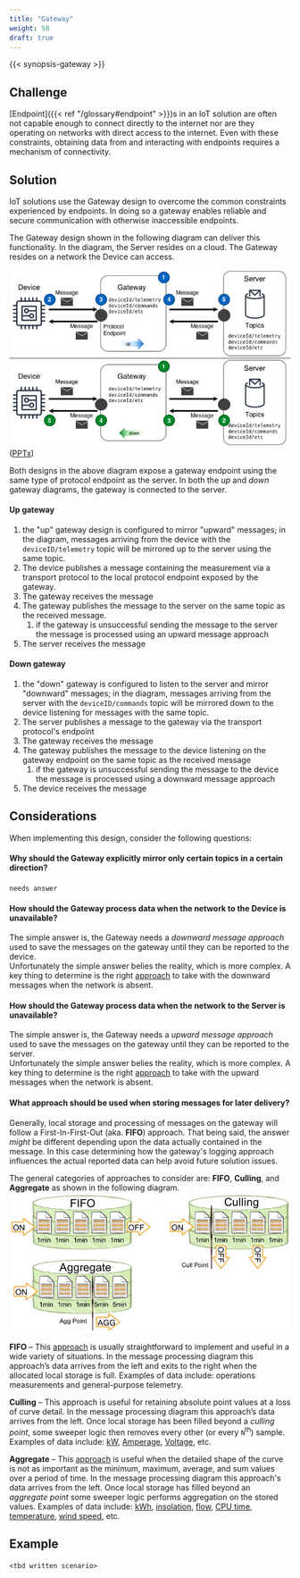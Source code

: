 ```yaml
---
title: "Gateway"
weight: 50
draft: true
---
```


{{< synopsis-gateway >}}
<!--more-->

## Challenge
[Endpoint]({{< ref "/glossary#endpoint" >}})s in an IoT solution are often not capable enough to connect directly to the internet nor are they operating on networks with direct access to the internet. Even with these constraints, obtaining data from and interacting with endpoints requires a mechanism of connectivity. 

## Solution
IoT solutions use the Gateway design to overcome the common constraints experienced by endpoints. In doing so a gateway enables reliable and secure communication with otherwise inaccessible endpoints. 

The Gateway design shown in the following diagram can deliver this functionality. In the diagram, the Server resides on a cloud. The Gateway resides on a network the Device can access. 

![Gateway Design](gateway.png)
([PPTx](atlas-gateway.pptx))

Both designs in the above diagram expose a gateway endpoint using the same type of protocol endpoint as the server. In both the *up* and *down* gateway diagrams, the gateway is connected to the server.  

#### Up gateway
1. the "up" gateway design is configured to mirror "upward" messages; in the diagram, messages arriving from the device with the `deviceID/telemetry` topic will be mirrored up to the server using the same topic.
2. The device publishes a message containing the measurement via a transport protocol to the local protocol endpoint exposed by the gateway. 
3. The gateway receives the message
4. The gateway publishes the message to the server on the same topic as the received message.
   1. if the gateway is unsuccessful sending the message to the server the message is processed using an upward message approach
5. The server receives the message

#### Down gateway
1. the "down" gateway is configured to listen to the server and mirror "downward" messages; in the diagram, messages arriving from the server with the `deviceID/commands` topic will be mirrored down to the device listening for messages with the same topic.
2. The server publishes a message to the gateway via the transport protocol's endpoint
3. The gateway receives the message
4. The gateway publishes the message to the device listening on the gateway endpoint on the same topic as the received message 
   1. if the gateway is unsuccessful sending the message to the device the message is processed using a downward message approach
5. The device receives the message

## Considerations

When implementing this design, consider the following questions:

#### Why should the Gateway explicitly mirror only certain topics in a certain direction?
`needs answer`

#### How should the Gateway process data when the network to the Device is unavailable?
The simple answer is, the Gateway needs a *downward message approach* used to save the messages on the gateway until they can be reported to the device.  
Unfortunately the simple answer belies the reality, which is more complex. A key thing to determine is the right [approach](#what-approach-should-be-used-when-storing-messages-for-later-delivery) to take with the downward messages when the network is absent.  

#### How should the Gateway process data when the network to the Server is unavailable?
The simple answer is, the Gateway needs a *upward message approach* used to save the messages on the gateway until they can be reported to the server.  
Unfortunately the simple answer belies the reality, which is more complex. A key thing to determine is the right [approach](#what-approach-should-be-used-when-storing-messages-for-later-delivery) to take with the upward messages when the network is absent.  

#### What approach should be used when storing messages for later delivery? 
Generally, local storage and processing of messages on the gateway will follow a First-In-First-Out (aka. **FIFO**) approach. That being said, the answer *might* be different depending upon the data actually contained in the message. In this case determining how the gateway's logging approach influences the actual reported data can help avoid future solution issues.  

The general categories of approaches to consider are: **FIFO**, **Culling**, and **Aggregate** as shown in the following diagram.
![Message Processing Algorithms](algorithms.png)

**FIFO** – This [approach](https://en.wikipedia.org/wiki/FIFO_(computing_and_electronics)) is usually straightforward to implement and useful in a wide variety of situations. In the message processing diagram this approach’s data arrives from the left and exits to the right when the allocated local storage is full. Examples of data include: operations measurements and general-purpose telemetry. 

**Culling** – This approach is useful for retaining absolute point values at a loss of curve detail. In the message processing diagram this approach’s data arrives from the left. Once local storage has been filled beyond a *culling point*, some sweeper logic then removes every other (or every `N`<sup>th</sup>) sample. Examples of data include: [kW](https://en.wikipedia.org/wiki/Watt#Kilowatt), [Amperage](https://en.wikipedia.org/wiki/Amperage), [Voltage](https://en.wikipedia.org/wiki/Voltage), etc.  

**Aggregate** – This [approach](https://en.wikipedia.org/wiki/Aggregate_function) is useful when the detailed shape of the curve is not as important as the minimum, maximum, average, and sum values over a period of time. In the message processing diagram this approach's data arrives from the left. Once local storage has filled beyond an *aggregate point* some sweeper logic performs aggregation on the stored values. Examples of data include: [kWh](https://en.wikipedia.org/wiki/Kilowatt_hour), [insolation](https://en.wikipedia.org/wiki/insolation), [flow](https://en.wikipedia.org/wiki/Flow_measurement), [CPU time](https://en.wikipedia.org/wiki/CPU_time), [temperature](https://en.wikipedia.org/wiki/Temperature), [wind speed](https://en.wikipedia.org/wiki/Wind_speed), etc.

## Example
    <tbd written scenario>